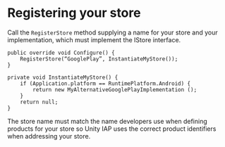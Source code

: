Registering your store
======================

Call the ``RegisterStore`` method supplying a name for your store and your implementation, which must implement the IStore interface.

````
public override void Configure() {
    RegisterStore(“GooglePlay”, InstantiateMyStore());
}

private void InstantiateMyStore() {
    if (Application.platform == RuntimePlatform.Android) {
        return new MyAlternativeGooglePlayImplementation ();
    }
    return null;
}
````

The store name must match the name developers use when defining products for your store so Unity IAP uses the correct product identifiers when addressing your store.
